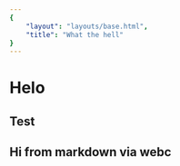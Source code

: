 ```yaml
---
{
    "layout": "layouts/base.html",
    "title": "What the hell"
}
---
```

# Helo
## Test

<div>
    <h2>Hi from markdown via webc</h1>
</div>
